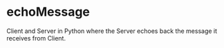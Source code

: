 # echoMessage
Client and Server in Python where the Server echoes back the message it receives from Client.
